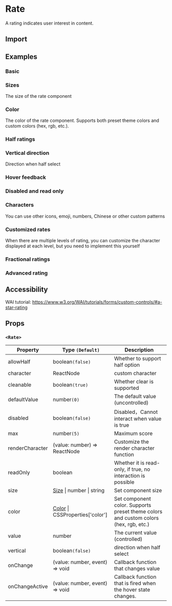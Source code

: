 # Rate

A rating indicates user interest in content.

## Import

<!--{include:<import-guide>}-->

## Examples

### Basic

<!--{include:`basic.md`}}-->

### Sizes

The size of the rate component

<!--{include:`size.md`}}-->

### Color

The color of the rate component. Supports both preset theme colors and custom colors (hex, rgb, etc.).

<!--{include:`color.md`}}-->

### Half ratings

<!--{include:`half-select.md`}}-->

### Vertical direction

Direction when half select

<!--{include:`vertical.md`}}-->

### Hover feedback

<!--{include:`hover.md`}}-->

### Disabled and read only

<!--{include:`disabled.md`}}-->

### Characters

You can use other icons, emoji, numbers, Chinese or other custom patterns

<!--{include:`character.md`}}-->

### Customized rates

When there are multiple levels of rating, you can customize the character displayed at each level, but you need to implement this yourself

<!--{include:`custom-character.md`}}-->

### Fractional ratings

<!--{include:`fractional.md`}}-->

### Advanced rating

<!--{include:`advanced-rating.md`}}-->

## Accessibility

WAI tutorial: https://www.w3.org/WAI/tutorials/forms/custom-controls/#a-star-rating

## Props

### `<Rate>`

| Property        | Type `(Default)`                                       | Description                                                                          |
| --------------- | ------------------------------------------------------ | ------------------------------------------------------------------------------------ |
| allowHalf       | boolean`(false)`                                       | Whether to support half option                                                       |
| character       | ReactNode                                              | custom character                                                                     |
| cleanable       | boolean`(true)`                                        | Whether clear is supported                                                           |
| defaultValue    | number`(0)`                                            | The default value (uncontrolled)                                                     |
| disabled        | boolean`(false)`                                       | Disabled，Cannot interact when value is true                                         |
| max             | number`(5)`                                            | Maximum score                                                                        |
| renderCharacter | (value: number) => ReactNode                           | Customize the render character function                                              |
| readOnly        | boolean                                                | Whether it is read-only, if true, no interaction is possible                         |
| size            | [Size](#code-ts-size-code) \| number \| string         | Set component size                                                                   |
| color           | [Color](#code-ts-color-code) \| CSSProperties['color'] | Set component color. Supports preset theme colors and custom colors (hex, rgb, etc.) |
| value           | number                                                 | The current value (controlled)                                                       |
| vertical        | boolean`(false)`                                       | direction when half select                                                           |
| onChange        | (value: number, event) => void                         | Callback function that changes value                                                 |
| onChangeActive  | (value: number, event) => void                         | Callback function that is fired when the hover state changes.                        |

<!--{include:(_common/types/color.md)}-->
<!--{include:(_common/types/size.md)}-->
